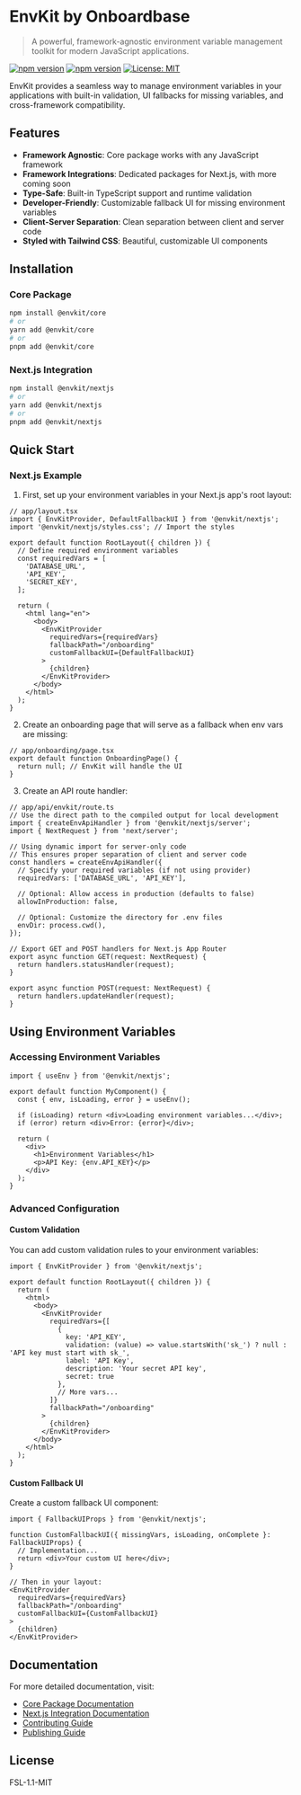 # EnvKit by Onboardbase

> A powerful, framework-agnostic environment variable management toolkit for modern JavaScript applications.

[![npm version](https://img.shields.io/npm/v/@envkit/core.svg)](https://www.npmjs.com/package/@envkit/core)
[![npm version](https://img.shields.io/npm/v/@envkit/nextjs.svg)](https://www.npmjs.com/package/@envkit/nextjs)
[![License: MIT](https://img.shields.io/badge/License-MIT-yellow.svg)](https://opensource.org/licenses/FSL-1.1-MIT)

EnvKit provides a seamless way to manage environment variables in your applications with built-in validation, UI fallbacks for missing variables, and cross-framework compatibility.

## Features

- **Framework Agnostic**: Core package works with any JavaScript framework
- **Framework Integrations**: Dedicated packages for Next.js, with more coming soon
- **Type-Safe**: Built-in TypeScript support and runtime validation
- **Developer-Friendly**: Customizable fallback UI for missing environment variables
- **Client-Server Separation**: Clean separation between client and server code
- **Styled with Tailwind CSS**: Beautiful, customizable UI components

## Installation

### Core Package

```bash
npm install @envkit/core
# or
yarn add @envkit/core
# or
pnpm add @envkit/core
```

### Next.js Integration

```bash
npm install @envkit/nextjs
# or
yarn add @envkit/nextjs
# or
pnpm add @envkit/nextjs
```

## Quick Start

### Next.js Example

1. First, set up your environment variables in your Next.js app's root layout:

```tsx
// app/layout.tsx
import { EnvKitProvider, DefaultFallbackUI } from '@envkit/nextjs';
import '@envkit/nextjs/styles.css'; // Import the styles

export default function RootLayout({ children }) {
  // Define required environment variables
  const requiredVars = [
    'DATABASE_URL',
    'API_KEY',
    'SECRET_KEY',
  ];

  return (
    <html lang="en">
      <body>
        <EnvKitProvider 
          requiredVars={requiredVars}
          fallbackPath="/onboarding" 
          customFallbackUI={DefaultFallbackUI}
        >
          {children}
        </EnvKitProvider>
      </body>
    </html>
  );
}
```

2. Create an onboarding page that will serve as a fallback when env vars are missing:

```tsx
// app/onboarding/page.tsx
export default function OnboardingPage() {
  return null; // EnvKit will handle the UI
}
```

3. Create an API route handler:

```tsx
// app/api/envkit/route.ts
// Use the direct path to the compiled output for local development
import { createEnvApiHandler } from '@envkit/nextjs/server';
import { NextRequest } from 'next/server';

// Using dynamic import for server-only code
// This ensures proper separation of client and server code
const handlers = createEnvApiHandler({
  // Specify your required variables (if not using provider)
  requiredVars: ['DATABASE_URL', 'API_KEY'],
  
  // Optional: Allow access in production (defaults to false)
  allowInProduction: false,
  
  // Optional: Customize the directory for .env files
  envDir: process.cwd(),
});

// Export GET and POST handlers for Next.js App Router
export async function GET(request: NextRequest) {
  return handlers.statusHandler(request);
}

export async function POST(request: NextRequest) {
  return handlers.updateHandler(request);
}
```

## Using Environment Variables

### Accessing Environment Variables

```tsx
import { useEnv } from '@envkit/nextjs';

export default function MyComponent() {
  const { env, isLoading, error } = useEnv();
  
  if (isLoading) return <div>Loading environment variables...</div>;
  if (error) return <div>Error: {error}</div>;
  
  return (
    <div>
      <h1>Environment Variables</h1>
      <p>API Key: {env.API_KEY}</p>
    </div>
  );
}
```

### Advanced Configuration

#### Custom Validation

You can add custom validation rules to your environment variables:

```tsx
import { EnvKitProvider } from '@envkit/nextjs';

export default function RootLayout({ children }) {
  return (
    <html>
      <body>
        <EnvKitProvider 
          requiredVars={[
            { 
              key: 'API_KEY', 
              validation: (value) => value.startsWith('sk_') ? null : 'API key must start with sk_',
              label: 'API Key',
              description: 'Your secret API key',
              secret: true
            },
            // More vars...
          ]}
          fallbackPath="/onboarding"
        >
          {children}
        </EnvKitProvider>
      </body>
    </html>
  );
}
```

#### Custom Fallback UI

Create a custom fallback UI component:

```tsx
import { FallbackUIProps } from '@envkit/nextjs';

function CustomFallbackUI({ missingVars, isLoading, onComplete }: FallbackUIProps) {
  // Implementation...
  return <div>Your custom UI here</div>;
}

// Then in your layout:
<EnvKitProvider 
  requiredVars={requiredVars}
  fallbackPath="/onboarding"
  customFallbackUI={CustomFallbackUI}
>
  {children}
</EnvKitProvider>
```

## Documentation

For more detailed documentation, visit:

- [Core Package Documentation](/packages/envkit-core/README.md)
- [Next.js Integration Documentation](/packages/nextjs/README.md)
- [Contributing Guide](CONTRIBUTING.md)
- [Publishing Guide](PUBLISHING.md)

## License

FSL-1.1-MIT
